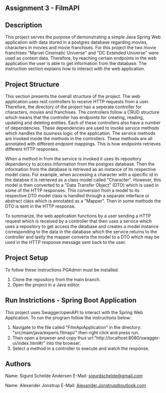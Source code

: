 ## Assignment 3 - FilmAPI

## Description
This project serves the purpose of demonstrating a simple Java Spring Web application with data stored in a postgres database regarding movies, characters in movies and movie franchises.
For this project the two movie franchises "Marvel Cinematic Universe" and "DC Extended Universe" were used as context data.
Therefore, by reaching certain endpoints in the web application the user is able to get information from the database. 
The instruction section explains how to interact with the web application.  

## Project Structure 
This section presents the overall structure of the project. The web application uses rest controllers to receive HTTP requests from a user.
Therefore, the directory of the project has a seperate controller for characters, movies and franchises. 
The controllers follow a CRUD structure which means that the controller has endpoints for creating, reading, updating and deleting entities. 
Each of these controllers also have a number of dependencies.
These dependencies are used to invoke service methods which handles the business logic of the application. 
The service methods are invoked inside the methods in the controllers. These methods are all annotated with different endpoint mappings.
This is how endpoints retrieves different HTTP responses. 

When a method in from the service is invoked it uses its repository dependency to access information from the postgres database.
Then the information from the database is retrieved as an instance of its respective model class. For example, when accessing a character with a specific id in the databse
it is retrieved as a class model called "Character". However, this model is then converted to a "Data Transfer Object" (DTO) which is used in some of the HTTP responses. 
This conversion from a model to its respective DTO model class is handled through a separate interface or abstract class which is annotated as a "Mapper".
Then in some methods the DTO is sent in the HTTP response. 

To summarize, the web application functions by a user sending a HTTP request which is received by a controller that then
uses a service which uses a repository to get access the database and creates a model instance corresponding to the data in the database
which the service returns to the controller and lastly the mapper converts the model to a DTO 
which may be used in the HTTP response message sent back to the user.

## Project Setup
To follow these instructions PGAdmin must be installed.
1. Clone the repository from the main branch.
2. Open the project in a Java editor.

## Run Instrictions - Spring Boot Application
This project uses Swagger/openAPI to interact with the Spring Web Application. 
To run the program follow the instructions below:
1. Navigate to the file called "FilmApiApplication" in the directory: "src/main/java/experis.filmapi/" then right click and press run.
2. Then open a browser and copy thus url:"http://localhost:8080/swagger-ui/index.html#/" into the browser.
3. Select a method in a controller to execute and watch the response.

## Authors
Name: Sigurd Schelde Andersen
E-Mail: sigurdschelde@gmail.com

Name: Alexander Jonstrup
E-Mail: Alexander.Jonstrup@outlook.com
